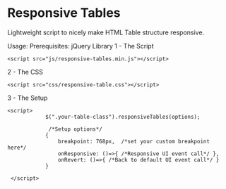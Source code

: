 # Responsive Tables
Lightweight script to nicely make HTML Table structure responsive.

Usage:
Prerequisites: jQuery Library
1 - The Script
```
<script src="js/responsive-tables.min.js"></script>
```

2 - The CSS
```
<script src="css/responsive-table.css"></script>
```

3 - The Setup

```
<script>
            $(".your-table-class").responsiveTables(options);

             /*Setup options*/ 
            {
                breakpoint: 768px,  /*set your custom breakpoint here*/ 
                onResponsive: ()=>{ /*Responsive UI event call*/ },
                onRevert: ()=>{ /*Back to default UI event call*/ }
            }

 </script>
```
